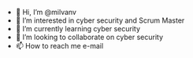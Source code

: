 - 👋 Hi, I’m @milvanv
- 👀 I’m interested in cyber security and Scrum Master
- 🌱 I’m currently learning cyber security
- 💞️ I’m looking to collaborate on cyber security
- 📫 How to reach me e-mail

<!---
milvanv/milvanv is a ✨ special ✨ repository because its `README.md` (this file) appears on your GitHub profile.
You can click the Preview link to take a look at your changes.
--->
